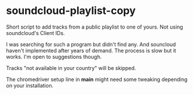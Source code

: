 # soundcloud-playlist-copy
Short script to add tracks from a public playlist to one of yours. Not using soundcloud's Client IDs.

I was searching for such a program but didn't find any. And souncloud haven't implemented after years of demand. The process is slow but it
works. I'm open to suggestions though.

Tracks "not available in your country" will be skipped.

The chromedriver setup line in __main__ might need some tweaking depending on your installation.


